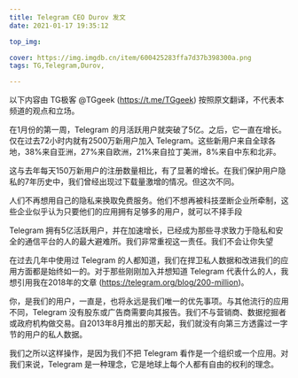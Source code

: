 ```yaml
---
title: Telegram CEO Durov 发文
date: 2021-01-17 19:35:12

top_img:

cover: https://img.imgdb.cn/item/600425283ffa7d37b398300a.png
tags: TG,Telegram,Durov,

---
```


以下内容由 TG极客 @TGgeek (https://t.me/TGgeek) 按照原文翻译，不代表本频道的观点和立场。

   在1月份的第一周，Telegram 的月活跃用户就突破了5亿。之后，它一直在增长。仅在过去72小时内就有2500万新用户加入 Telegram。这些新用户来自全球各地，38%来自亚洲，27%来自欧洲，21%来自拉丁美洲，8%来自中东和北非。

   这与去年每天150万新用户的注册数量相比，有了显著的增长。在我们保护用户隐私的7年历史中，我们曾经出现过下载量激增的情况。但这次不同。

   人们不再想用自己的隐私来换取免费服务。他们不想再被科技垄断企业所牵制，这些企业似乎认为只要他们的应用拥有足够多的用户，就可以不择手段

   Telegram 拥有5亿活跃用户，并在加速增长，已经成为那些寻求致力于隐私和安全的通信平台的人的最大避难所。我们非常重视这一责任。我们不会让你失望

  在过去几年中使用过 Telegram 的人都知道，我们在捍卫私人数据和改进我们的应用方面都是始终如一的。对于那些刚刚加入并想知道 Telegram 代表什么的人，我想引用我在2018年的文章 (https://telegram.org/blog/200-million)。

  你，是我们的用户，一直是，也将永远是我们唯一的优先事项。与其他流行的应用不同，Telegram 没有股东或广告商需要向其报告。我们不与营销商、数据挖掘者或政府机构做交易。自2013年8月推出的那天起，我们就没有向第三方透露过一字节的用户的私人数据。

  我们之所以这样操作，是因为我们不把 Telegram 看作是一个组织或一个应用。对我们来说，Telegram 是一种理念，它是地球上每个人都有自由的权利的理念。